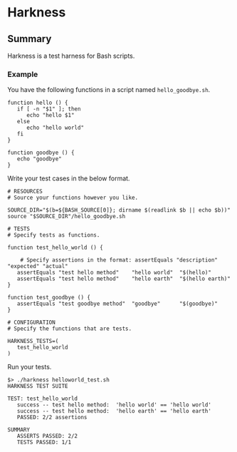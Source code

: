 # Harkness

## Summary
Harkness is a test harness for Bash scripts.

### Example

You have the following functions in a script named `hello_goodbye.sh`.

```
function hello () {
   if [ -n "$1" ]; then
      echo "hello $1"
   else
      echo "hello world"
   fi
}

function goodbye () {
   echo "goodbye"
}
```

Write your test cases in the below format.
```
# RESOURCES
# Source your functions however you like.

SOURCE_DIR="$(b=${BASH_SOURCE[0]}; dirname $(readlink $b || echo $b))"
source "$SOURCE_DIR"/hello_goodbye.sh

# TESTS
# Specify tests as functions.

function test_hello_world () {

	# Specify assertions in the format: assertEquals "description" "expected" "actual"
   assertEquals "test hello method"    "hello world"  "$(hello)"
   assertEquals "test hello method"    "hello earth"  "$(hello earth)"
}

function test_goodbye () {
   assertEquals "test goodbye method"  "goodbye"      "$(goodbye)"
}

# CONFIGURATION
# Specify the functions that are tests.

HARKNESS_TESTS=(
   test_hello_world
)
```

Run your tests.
```
$> ./harkness helloworld_test.sh
HARKNESS TEST SUITE

TEST: test_hello_world
   success -- test hello method:  'hello world' == 'hello world'
   success -- test hello method:  'hello earth' == 'hello earth'
   PASSED: 2/2 assertions

SUMMARY
   ASSERTS PASSED: 2/2
   TESTS PASSED: 1/1
```
